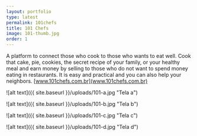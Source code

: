 ```yaml
---
layout: portfolio
type: latest
permalink: 101chefs
title: 101 Chefs
image: 101-thumb.jpg
order: 1
---
```


A platform to connect those who cook to those who wants to eat well. Cook that cake, pie, cookies, the secret recipe of your family, or your healthy meal and earn money by selling to those who do not want to spend money eating in restaurants. It is easy and practical and you can also help your neighbors. [www.101chefs.com.br](www.101chefs.com.br)

![alt text]({{ site.baseurl }}/uploads/101-a.jpg "Tela a")

![alt text]({{ site.baseurl }}/uploads/101-b.jpg "Tela b")

![alt text]({{ site.baseurl }}/uploads/101-c.jpg "Tela c")

![alt text]({{ site.baseurl }}/uploads/101-d.jpg "Tela d")
